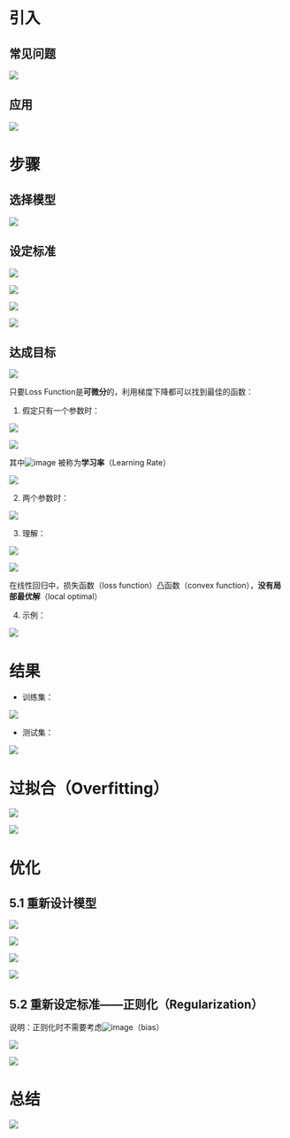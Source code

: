 # 引入
## 常见问题
![](https://cdn.nlark.com/yuque/0/2024/png/33804227/1731421051095-c6583874-1c9d-42b3-aca4-408284b9c208.png)

## 应用
![](https://cdn.nlark.com/yuque/0/2024/png/33804227/1731421051085-8aa689e4-0d36-47ad-9c6e-cbc654b87f9e.png)

# 步骤
## 选择模型
![](https://cdn.nlark.com/yuque/0/2024/png/33804227/1731421051039-98e9823a-7818-4705-a78e-a57ceeba416d.png)

## 设定标准
![](https://cdn.nlark.com/yuque/0/2024/png/33804227/1731421051067-dfed8a92-38e6-4ec0-8b5b-f1405fb63ebb.png)

![](https://cdn.nlark.com/yuque/0/2024/png/33804227/1731421051098-1dc53627-b568-40e5-8c86-befc5b76257c.png)

![](https://cdn.nlark.com/yuque/0/2024/png/33804227/1731421051875-73dc3372-a361-423c-97fd-711b62992656.png)

![](https://cdn.nlark.com/yuque/0/2024/png/33804227/1731421052855-b81aeedf-b36f-43b3-9b7c-c7396653a7fe.png)

## 达成目标
![](https://cdn.nlark.com/yuque/0/2024/png/33804227/1731421051913-1c3241a0-3a0a-41a1-82f7-577242dc306e.png)

只要Loss Function是**可微分**的，利用梯度下降都可以找到最佳的函数：

1. 假定只有一个参数时：

![](https://cdn.nlark.com/yuque/0/2024/png/33804227/1731421353671-f3836661-859d-48ac-81d5-099dfa77be94.png)

![](https://cdn.nlark.com/yuque/0/2024/png/33804227/1731421367741-f5b99b46-f95a-4e1d-a19c-e33ecec08fdf.png)

其中![image](https://cdn.nlark.com/yuque/__latex/ac451adcd75e4326edc8b4a1baa35b4a.svg)<font style="color:rgb(55, 53, 47);"> </font>被称为**学习率**（Learning Rate）

![](https://cdn.nlark.com/yuque/0/2024/png/33804227/1731421417256-68cc77e7-e2dc-41f4-86ba-1457e8028c9a.png)

2. 两个参数时：

![](https://cdn.nlark.com/yuque/0/2024/png/33804227/1731421434060-6395557d-74bc-4609-a441-48fca7311283.png)

3. 理解：

![](https://cdn.nlark.com/yuque/0/2024/png/33804227/1731421448308-9704deee-5cbb-40ae-9874-28fe7cfaea52.png)

![](https://cdn.nlark.com/yuque/0/2024/png/33804227/1731421456969-1a6d0564-6b88-42c0-967b-408ecb6ac692.png)

在线性回归中，损失函数（loss function）凸函数（convex function），**没有局部最优解**（local optimal）

4. 示例：

![](https://cdn.nlark.com/yuque/0/2024/png/33804227/1731421479902-c69035d2-c0a0-42b8-a504-6bfe57bafa01.png)

# 结果
+ 训练集：

![](https://cdn.nlark.com/yuque/0/2024/png/33804227/1731421495460-33c6260b-d814-4b6c-ba8e-b8b6d4b637ad.png)

+ 测试集：

![](https://cdn.nlark.com/yuque/0/2024/png/33804227/1731421513689-9b5e35c6-0dc5-4fa8-b691-2277e6559d56.png)

# 过拟合（Overfitting）
![](https://cdn.nlark.com/yuque/0/2024/png/33804227/1731421557651-fbae1e6b-bc1d-45ef-8023-eedef9f9ae02.png)

![](https://cdn.nlark.com/yuque/0/2024/png/33804227/1731421564525-3d86f784-6ede-46f3-8b45-b80c665eaa1b.png)

# 优化
## 5.1 重新设计模型
![](https://cdn.nlark.com/yuque/0/2024/png/33804227/1731421583589-17214c3a-e4e2-4132-8863-eb531f3ec387.png)

![](https://cdn.nlark.com/yuque/0/2024/png/33804227/1731421588066-97a5e21d-f8d2-4504-874e-47beba007528.png)

![](https://cdn.nlark.com/yuque/0/2024/png/33804227/1731421592640-7a5f4d8b-3c3b-42d7-9e35-11486036f4ce.png)

![](https://cdn.nlark.com/yuque/0/2024/png/33804227/1731421600104-e10e42dc-8f1c-4967-9f0b-c1885488f1b1.png)

## 5.2 重新设定标准——正则化（Regularization）
说明：正则化时不需要考虑![image](https://cdn.nlark.com/yuque/__latex/d29c2e5f4926e5b0e9a95305650f6e54.svg)（bias）

![](https://cdn.nlark.com/yuque/0/2024/png/33804227/1731421617938-d6507780-0855-405b-a5c8-0ef80342de0b.png)

![](https://cdn.nlark.com/yuque/0/2024/png/33804227/1731421623614-50e4cce5-f189-4ff3-aa39-4b6a31f5a5f8.png)

# 总结
![](https://cdn.nlark.com/yuque/0/2024/png/33804227/1731421632534-c6f18ec0-d091-496c-ba4e-a7152a8db6b6.png)

